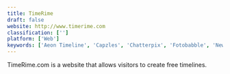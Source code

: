```yaml
---
title: TimeRime
draft: false 
website: http://www.timerime.com
classification: ['']
platform: ['Web']
keywords: ['Aeon Timeline', 'Capzles', 'Chatterpix', 'Fotobabble', 'Newslines', 'Preceden', 'SIMILE Widgets', 'Time.Graphics', 'Timeline', 'Timeline 3D', 'Timeline Maker', 'Timli', 'TrialLine', 'liniaa']
---
```

TimeRime.com is a website that allows visitors to create free timelines.